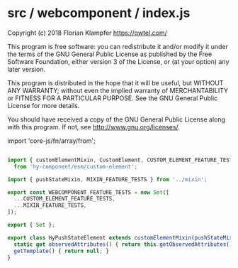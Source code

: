 # src / webcomponent / index.js
Copyright (c) 2018 Florian Klampfer <https://qwtel.com/>

This program is free software: you can redistribute it and/or modify
it under the terms of the GNU General Public License as published by
the Free Software Foundation, either version 3 of the License, or
(at your option) any later version.

This program is distributed in the hope that it will be useful,
but WITHOUT ANY WARRANTY; without even the implied warranty of
MERCHANTABILITY or FITNESS FOR A PARTICULAR PURPOSE.  See the
GNU General Public License for more details.

You should have received a copy of the GNU General Public License
along with this program.  If not, see <http://www.gnu.org/licenses/>.

import 'core-js/fn/array/from';


```js

import { customElementMixin, CustomElement, CUSTOM_ELEMENT_FEATURE_TESTS, Set }
  from 'hy-component/esm/custom-element';

import { pushStateMixin, MIXIN_FEATURE_TESTS } from '../mixin';

export const WEBCOMPONENT_FEATURE_TESTS = new Set([
  ...CUSTOM_ELEMENT_FEATURE_TESTS,
  ...MIXIN_FEATURE_TESTS,
]);

export { Set };

export class HyPushStateElement extends customElementMixin(pushStateMixin(CustomElement)) {
  static get observedAttributes() { return this.getObservedAttributes(); }
  getTemplate() { return null; }
}
```


